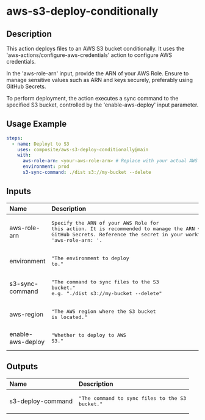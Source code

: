 # aws-s3-deploy-conditionally

<!-- actdocs start -->

## Description

This action deploys files to an AWS S3 bucket conditionally. It uses the 'aws-actions/configure-aws-credentials' action to configure AWS credentials.

In the 'aws-role-arn' input, provide the ARN of your AWS Role. Ensure to manage sensitive values such as ARN and keys securely, preferably using GitHub Secrets.

To perform deployment, the action executes a sync command to the specified S3 bucket, controlled by the 'enable-aws-deploy' input parameter.

## Usage Example

```yml
steps:
  - name: Deployt to S3
    uses: composite/aws-s3-deploy-conditionally@main
    with:
      aws-role-arn: <your-aws-role-arn> # Replace with your actual AWS Role ARN from GitHub Secrets
      environment: prod
      s3-sync-command: ./dist s3://my-bucket --delete
```

## Inputs

| Name | Description | Default | Required |
| :--- | :---------- | :------ | :------: |
| aws-role-arn | <pre>Specify the ARN of your AWS Role for this action. It is recommended to manage the ARN value securely using GitHub Secrets. Reference the secret in your workflow like 'aws-role-arn: <your-secret-name>'.</pre> | n/a | yes |
| environment | <pre>"The environment to deploy to."</pre> | n/a | yes |
| s3-sync-command | <pre>"The command to sync files to the S3 bucket."<br>e.g. "./dist s3://my-bucket --delete"</pre> | n/a | yes |
| aws-region | <pre>"The AWS region where the S3 bucket is located."</pre> | `ap-northeast-1` | no |
| enable-aws-deploy | <pre>"Whether to deploy to AWS S3."</pre> | `true` | no |

## Outputs

| Name | Description |
| :--- | :---------- |
| s3-deploy-command | <pre>"The command to sync files to the S3 bucket."</pre> |

<!-- actdocs end -->


